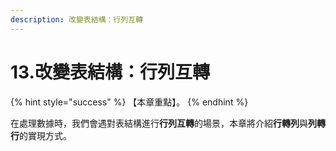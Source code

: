 ```yaml
---
description: 改變表結構：行列互轉
---
```


# 13.改變表結構：行列互轉

{% hint style="success" %}
【本章重點】。
{% endhint %}

在處理數據時，我們會遇對表結構進行**行列互轉**的場景，本章將介紹**行轉列**與**列轉行**的實現方式。
